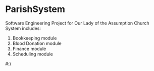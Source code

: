 # ParishSystem 
Software Engineering Project for Our Lady of the Assumption Church
System includes:
1.  Bookkeeping module
2.  Blood Donation module
3.  Finance module
4.  Scheduling module

#:)